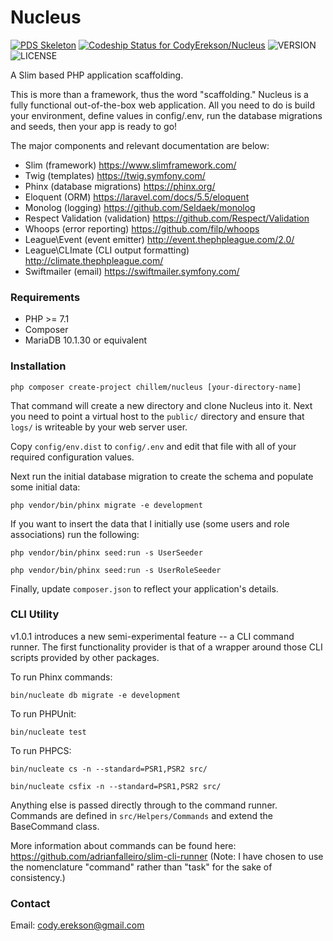 Nucleus
=======

[![PDS Skeleton](https://img.shields.io/badge/pds-skeleton-blue.svg?style=flat-square)](https://github.com/php-pds/skeleton) [ ![Codeship Status for CodyErekson/Nucleus](https://app.codeship.com/projects/e0dd7b00-e11c-0135-9caa-3a15b47d4b16/status?branch=master)](https://app.codeship.com/projects/266583) ![VERSION](https://img.shields.io/badge/Version-1.1.0-blue.svg) ![LICENSE](https://img.shields.io/github/license/CodyErekson/Nucleus.svg)


A Slim based PHP application scaffolding.

This is more than a framework, thus the word "scaffolding." Nucleus is a fully functional out-of-the-box web application. All you need to do is build your environment, define values in config/.env, run the database migrations and seeds, then your app is ready to go!

The major components and relevant documentation are below:
- Slim (framework) https://www.slimframework.com/
- Twig (templates) https://twig.symfony.com/
- Phinx (database migrations) https://phinx.org/
- Eloquent (ORM) https://laravel.com/docs/5.5/eloquent
- Monolog (logging) https://github.com/Seldaek/monolog
- Respect Validation (validation) https://github.com/Respect/Validation
- Whoops (error reporting) https://github.com/filp/whoops
- League\Event (event emitter) http://event.thephpleague.com/2.0/
- League\CLImate (CLI output formatting) http://climate.thephpleague.com/
- Swiftmailer (email) https://swiftmailer.symfony.com/


### Requirements

- PHP >= 7.1
- Composer
- MariaDB 10.1.30 or equivalent


### Installation

`php composer create-project chillem/nucleus [your-directory-name]`

That command will create a new directory and clone Nucleus into it. Next you need to point a virtual host to the `public/` directory and ensure that `logs/` is writeable by your web server user.

Copy `config/env.dist` to `config/.env` and edit that file with all of your required configuration values.

Next run the initial database migration to create the schema and populate some initial data:

`php vendor/bin/phinx migrate -e development`

If you want to insert the data that I initially use (some users and role associations) run the following:

`php vendor/bin/phinx seed:run -s UserSeeder`

`php vendor/bin/phinx seed:run -s UserRoleSeeder`
 
Finally, update `composer.json` to reflect your application's details.


### CLI Utility

v1.0.1 introduces a new semi-experimental feature -- a CLI command runner.
The first functionality provider is that of a wrapper around those CLI scripts provided by other packages.

To run Phinx commands:

`bin/nucleate db migrate -e development`

To run PHPUnit: 

`bin/nucleate test`

To run PHPCS:

`bin/nucleate cs -n --standard=PSR1,PSR2 src/`

`bin/nucleate csfix -n --standard=PSR1,PSR2 src/`

Anything else is passed directly through to the command runner. Commands are defined in `src/Helpers/Commands` and 
extend the BaseCommand class.

More information about commands can be found here: https://github.com/adrianfalleiro/slim-cli-runner 
(Note: I have chosen to use the nomenclature "command" rather than "task" for the sake of consistency.)

### Contact

Email: cody.erekson@gmail.com